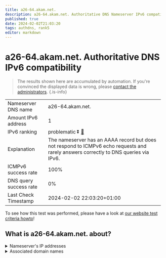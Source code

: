 ```yaml
---
title: a26-64.akam.net.
description: a26-64.akam.net. Authoritative DNS Nameserver IPv6 compatibility
published: true
date: 2024-02-02T21:03:20
tags: authdns, rank5
editor: markdown
---
```


# a26-64.akam.net. Authoritative DNS IPv6 compatibility

> The results shown here are accumulated by automation. If you're convinced the displayed data is wrong, please [contact the administrators](/howto/chat). 
{.is-info}




|   |   |
| - | - |
| Nameserver DNS name | a26-64.akam.net.
| Amount IPv6 address | 1
| IPv6 ranking | problematic :arrow_double_down: [🔗](/howto/ranking) |
| Explanation | The nameserver has an AAAA record but does not respond to ICMPv6 echo requests and rarely answers correctly to DNS queries via IPv6. |
| ICMPv6 success rate | 100%|
| DNS query success rate | 0% |
| Last Check Timestamp | 2024-02-02 22:03:20+01:00 |

To see how this test was performed, please have a look at [our website test criteria howto](/howto/testcriteria/authdns)!


## What is a26-64.akam.net. about?




<details>
<summary>Nameserver's IP addresses</summary>

2600:1480:b800::40

</details>



<details>
<summary>Associated domain names</summary>

www.mizuho-fg.co.jp

www.amd.com

</details>
